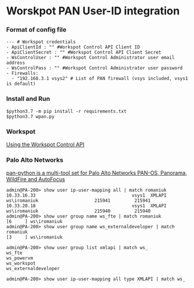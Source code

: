 
# Worskpot PAN User-ID integration

### Format of config file

```
--- # Workspot credentials
- ApiClientId : "" #Workspot Control API Client ID
- ApiClientSecret : "" #Workspot Control API Client Secret
- WsControlUser : "" #Workspot Control Administrator user email address
- WsControlPass : "" #Workspot Control Administrator user password
- Firewalls: 
  - "192.168.3.1 vsys2" # List of PAN firewall (vsys included, vsys1 is default)
```

### Install and Run

```
$python3.7 -m pip install -r requirements.txt
$python3.7 wpan.py
```

### Workspot

[Using the Workspot Control API](https://workspot.zendesk.com/hc/en-us/articles/360017693611-Using-the-Workspot-Control-API)

### Palo Alto Networks

[pan-python is a multi-tool set for Palo Alto Networks PAN-OS, Panorama, WildFire and AutoFocus](https://github.com/kevinsteves/pan-python/blob/master/doc/pan.xapi.rst)

```
admin@PA-200> show user ip-user-mapping all | match romaniuk
10.33.16.33                                    vsys1  XMLAPI  ws\iromaniuk                     215941         215941
10.33.20.18                                    vsys1  XMLAPI  ws\iromaniuk                     215940         215940
admin@PA-200> show user group name ws_fte | match romaniuk
[6     ] ws\iromaniuk
admin@PA-200> show user group name ws_externaldeveloper | match romaniuk
[3     ] ws\iromaniuk
```

```
admin@PA-200> show user group list xmlapi | match ws_
ws_fte
ws_powervm
ws_workspot
ws_externaldeveloper

admin@PA-200> show user ip-user-mapping all type XMLAPI | match ws_

```

